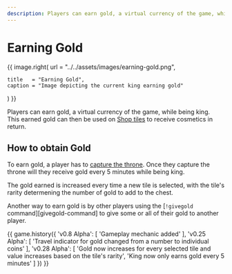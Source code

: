 ```yaml
---
description: Players can earn gold, a virtual currency of the game, while being king.
---
```


# Earning Gold

{{ image.right(
    url = "../../assets/images/earning-gold.png",
    
    title   = "Earning Gold",
    caption = "Image depicting the current king earning gold"
) }}

Players can earn gold, a virtual currency of the game, while being king.  
This earned gold can then be used on [Shop tiles](../twitch-tiles/index.md#available-shop-tiles) to receive cosmetics in return.

## How to obtain Gold

To earn gold, a player has to [capture the throne](attacking-the-king.md). Once they capture the throne will they receive gold every 5 minutes while being king.

The gold earned is increased every time a new tile is selected, with the tile's rarity determening the number of gold to add to the chest.

Another way to earn gold is by other players using the [`!givegold` command][givegold-command] to give some or all of their gold to another player.

{{ game.history({
    'v0.8 Alpha': [
        'Gameplay mechanic added'
    ],
    'v0.25 Alpha': [
        'Travel indicator for gold changed from a number to individual coins'
    ],
    'v0.28 Alpha': [
        'Gold now increases for every selected tile and value increases based on the tile\'s rarity',
        'King now only earns gold every 5 minutes'
    ]
}) }}
